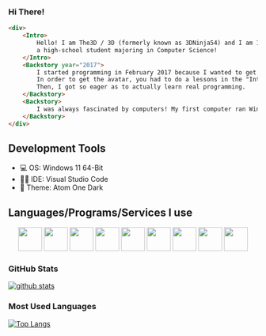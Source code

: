 ### Hi There! 

```html
<div>
	<Intro>
		Hello! I am The3D / 3D (formerly known as 3DNinja54) and I am 15 year old programmer who is also 
		a high-school student majoring in Computer Science!
	</Intro>
	<Backstory year="2017">
		I started programming in February 2017 because I wanted to get the "Oh Noes" avatar in Khan Academy.
		In order to get the avatar, you had to do a lessons in the "Intro to JS" course.
		Then, I got so eager as to actually learn real programming.
	</Backstory>
	<Backstory>
		I was always fascinated by computers! My first computer ran Windows Vista!
	</Backstory>
</div>
```
## Development Tools
- 💻 OS: Windows 11 64-Bit
- 👨‍💻 IDE: Visual Studio Code
- 🍷 Theme: Atom One Dark

## Languages/Programs/Services I use
<div align="center">
<img src="https://cdn.jsdelivr.net/gh/devicons/devicon/icons/javascript/javascript-original.svg" width="48"/>
<img src="https://cdn.jsdelivr.net/gh/devicons/devicon/icons/typescript/typescript-original.svg" width="48"/>
<img src="https://cdn.jsdelivr.net/gh/devicons/devicon/icons/css3/css3-original.svg" width="48" />
<img src="https://cdn.jsdelivr.net/gh/devicons/devicon/icons/sass/sass-original.svg" width="48" />
<img src="https://cdn.jsdelivr.net/gh/devicons/devicon/icons/html5/html5-original.svg" width="48"/>
<img src="https://cdn.jsdelivr.net/gh/devicons/devicon/icons/firebase/firebase-plain.svg" width="48" />
<img src="https://cdn.jsdelivr.net/gh/devicons/devicon/icons/react/react-original.svg" width="48" />
<img src="https://cdn.jsdelivr.net/gh/devicons/devicon/icons/windows8/windows8-original.svg" width="48" />
<img src="https://cdn.jsdelivr.net/gh/devicons/devicon/icons/vscode/vscode-original.svg" width="48" />
</div>

### GitHub Stats

[![github stats](https://github-readme-stats.vercel.app/api?username=3DNinja54&show-icons=true&bg_color=30,20639b,173f5f&title_color=fff&text_color=fff&show_icons=true&count_private=false)](https://github.com/3DNinja54/github-readme-stats)
### Most Used Languages 

[![Top Langs](https://github-readme-stats.vercel.app/api/top-langs/?username=3DNinja54&bg_color=30,20639b,173f5f&title_color=fff&text_color=fff)](https://github.com/3DNinja54/github-readme-stats)
